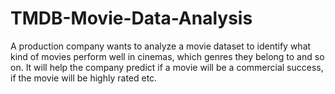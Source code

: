 # TMDB-Movie-Data-Analysis
A production company wants to analyze a movie dataset to identify what kind of movies perform well in cinemas, which genres they belong to and so on. 
It will help the company predict if a movie will be a commercial success, if the movie will be highly rated etc.
